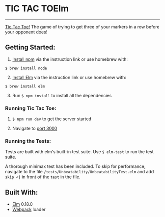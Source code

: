 # TIC TAC TOElm
----------

[Tic Tac Toe!](https://en.wikipedia.org/wiki/Tic-tac-toe) The game of trying to get three of your markers in a row before your opponent does!


## Getting Started:

 1. [Install npm](https://www.npmjs.com/get-npm)  via the instruction link or use homebrew with:
```
$ brew install node
```

 2. [Install Elm](https://guide.elm-lang.org/install.html) via the instruction link or use homebrew with:
```
$ brew install elm
```

 3.  Run `$ npm install` to install all the dependencies


### Running Tic Tac Toe:

 1. `$ npm run dev` to get the server started

 2. Navigate to [port 3000](http://localhost:3000/)

### Running the Tests:

  Tests are built with elm's built-in test suite. Use `$ elm-test` to run the test suite.

 A thorough minimax test has been included. To skip for performance, navigate to the file `/tests/Unbeatability/UnbeatabilityTest.elm` and add `skip <|` in front of the `test` in the file.


## Built With:
  - [Elm](https://guide.elm-lang.org) 0.18.0
  - [Webpack](https://webpack.js.org/) loader
